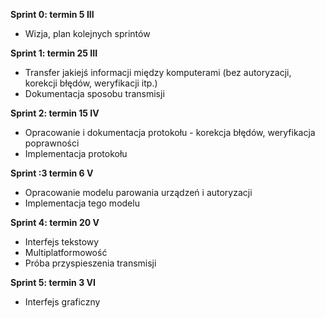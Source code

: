 **Sprint 0:  termin 5 III**
-   Wizja, plan kolejnych sprintów
    
**Sprint 1:  termin 25 III**
-   Transfer jakiejś informacji między komputerami (bez autoryzacji, korekcji błędów, weryfikacji itp.)
-   Dokumentacja sposobu transmisji

**Sprint 2: termin 15 IV**
-   Opracowanie i dokumentacja protokołu - korekcja błędów, weryfikacja poprawności
-   Implementacja protokołu

**Sprint :3 termin  6 V**
-   Opracowanie modelu parowania urządzeń i autoryzacji
-   Implementacja tego modelu

**Sprint 4:  termin 20 V**
-   Interfejs tekstowy
-   Multiplatformowość
-   Próba przyspieszenia transmisji

**Sprint 5:  termin 3 VI**
-   Interfejs graficzny
 
